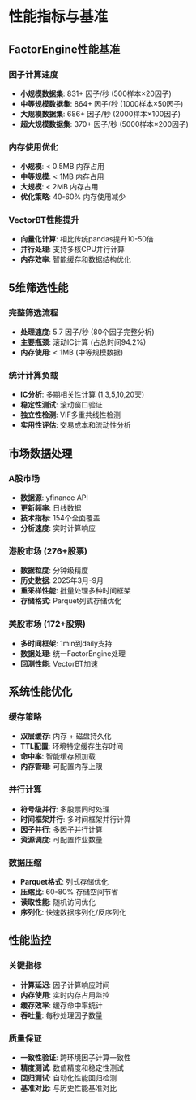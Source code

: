 # 性能指标与基准

## FactorEngine性能基准

### 因子计算速度
- **小规模数据集**: 831+ 因子/秒 (500样本×20因子)
- **中等规模数据集**: 864+ 因子/秒 (1000样本×50因子)
- **大规模数据集**: 686+ 因子/秒 (2000样本×100因子)
- **超大规模数据集**: 370+ 因子/秒 (5000样本×200因子)

### 内存使用优化
- **小规模**: < 0.5MB 内存占用
- **中等规模**: < 1MB 内存占用
- **大规模**: < 2MB 内存占用
- **优化策略**: 40-60% 内存使用减少

### VectorBT性能提升
- **向量化计算**: 相比传统pandas提升10-50倍
- **并行处理**: 支持多核CPU并行计算
- **内存效率**: 智能缓存和数据结构优化

## 5维筛选性能

### 完整筛选流程
- **处理速度**: 5.7 因子/秒 (80个因子完整分析)
- **主要瓶颈**: 滚动IC计算 (占总时间94.2%)
- **内存使用**: < 1MB (中等规模数据)

### 统计计算负载
- **IC分析**: 多期相关性计算 (1,3,5,10,20天)
- **稳定性测试**: 滚动窗口验证
- **独立性检测**: VIF多重共线性检测
- **实用性评估**: 交易成本和流动性分析

## 市场数据处理

### A股市场
- **数据源**: yfinance API
- **更新频率**: 日线数据
- **技术指标**: 154个全面覆盖
- **分析速度**: 实时计算响应

### 港股市场 (276+股票)
- **数据粒度**: 分钟级精度
- **历史数据**: 2025年3月-9月
- **重采样性能**: 批量处理多种时间框架
- **存储格式**: Parquet列式存储优化

### 美股市场 (172+股票)
- **多时间框架**: 1min到daily支持
- **数据处理**: 统一FactorEngine处理
- **回测性能**: VectorBT加速

## 系统性能优化

### 缓存策略
- **双层缓存**: 内存 + 磁盘持久化
- **TTL配置**: 环境特定缓存生存时间
- **命中率**: 智能缓存预加载
- **内存管理**: 可配置内存上限

### 并行计算
- **符号级并行**: 多股票同时处理
- **时间框架并行**: 多时间框架并行计算
- **因子并行**: 多因子并行计算
- **资源调度**: 可配置作业数量

### 数据压缩
- **Parquet格式**: 列式存储优化
- **压缩比**: 60-80% 存储空间节省
- **读取性能**: 随机访问优化
- **序列化**: 快速数据序列化/反序列化

## 性能监控

### 关键指标
- **计算延迟**: 因子计算响应时间
- **内存使用**: 实时内存占用监控
- **缓存效率**: 缓存命中率统计
- **吞吐量**: 每秒处理因子数量

### 质量保证
- **一致性验证**: 跨环境因子计算一致性
- **精度测试**: 数值精度和稳定性测试
- **回归测试**: 自动化性能回归检测
- **基准对比**: 与历史性能基准对比